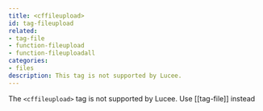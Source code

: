 ```yaml
---
title: <cffileupload>
id: tag-fileupload
related:
- tag-file
- function-fileupload
- function-fileuploadall
categories:
- files
description: This tag is not supported by Lucee.
---
```


The `<cffileupload>` tag is not supported by Lucee. Use  [[tag-file]] instead
